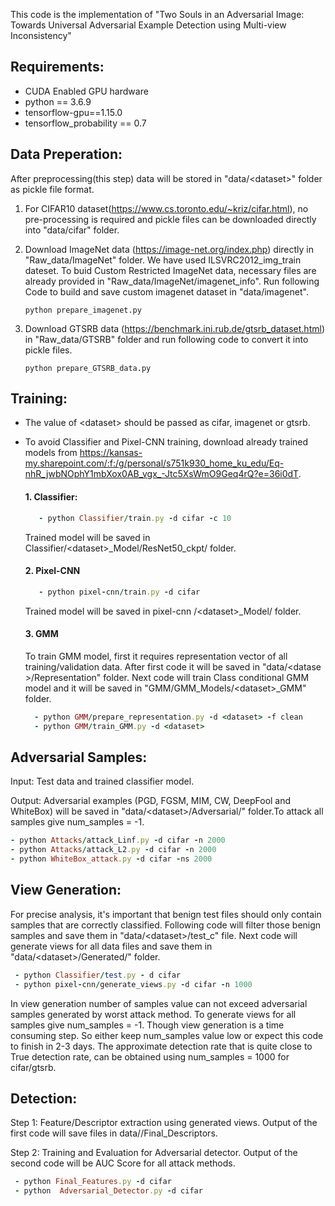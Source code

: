 This code is the implementation of "Two Souls in an Adversarial Image: Towards Universal
Adversarial Example Detection using Multi-view Inconsistency"

## Requirements:
- CUDA Enabled GPU hardware
- python == 3.6.9
- tensorflow-gpu==1.15.0
- tensorflow_probability == 0.7


## Data Preperation:
After preprocessing(this step) data will be stored in "data/\<dataset\>" folder as pickle file format.
1. For CIFAR10 dataset(https://www.cs.toronto.edu/~kriz/cifar.html), no pre-processing is required and pickle files can be downloaded directly into "data/cifar" folder.

2. Download ImageNet data (https://image-net.org/index.php) directly in "Raw_data/ImageNet" folder. We have used ILSVRC2012_img_train dateset. To buid Custom Restricted ImageNet data, necessary files are already provided in "Raw_data/ImageNet/imagenet_info". Run following Code to build and save custom imagenet dataset in "data/imagenet".
  
      ```python prepare_imagenet.py``` 
  

3. Download GTSRB data (https://benchmark.ini.rub.de/gtsrb_dataset.html) in "Raw_data/GTSRB" folder and run following code to convert it into pickle files.
      
      ```python prepare_GTSRB_data.py```




## Training:
* The value of \<dataset\> should be passed as cifar, imagenet or gtsrb.
* To avoid Classifier and Pixel-CNN training, download already trained models from https://kansas-my.sharepoint.com/:f:/g/personal/s751k930_home_ku_edu/Eq-nhR_jwbNOphY1mbXox0AB_vgx_-Jtc5XsWmO9Geq4rQ?e=36i0dT.

  #### 1. Classifier:
  ```ruby
     - python Classifier/train.py -d cifar -c 10
  ```
   Trained model will be saved in Classifier/\<dataset\>_Model/ResNet50_ckpt/ folder.

  #### 2. Pixel-CNN
  ```ruby
     - python pixel-cnn/train.py -d cifar
  ```
    Trained model will be saved in pixel-cnn /\<dataset\>\_Model/ folder.

   #### 3. GMM
    To train GMM model, first it requires representation vector of all training/validation data. After first code it will be saved in "data/\<datase \>/Representation" folder. Next code will train Class conditional GMM model and it will be saved in "GMM/GMM_Models/\<dataset\>_GMM" folder.

    ```ruby
      - python GMM/prepare_representation.py -d <dataset> -f clean
      - python GMM/train_GMM.py -d <dataset>
     ```
  

## Adversarial Samples:
Input: Test data and trained classifier model.
  
Output: Adversarial examples (PGD, FGSM, MIM, CW, DeepFool and WhiteBox) will be saved in "data/<dataset\>/Adversarial/" folder.To attack all samples give num_samples = -1.
  ```ruby
  - python Attacks/attack_Linf.py -d cifar -n 2000
  - python Attacks/attack_L2.py -d cifar -n 2000
  - python WhiteBox_attack.py -d cifar -ns 2000
  ```

## View Generation:
For precise analysis, it's important that benign test files should only contain samples that are correctly classified. Following code will filter those benign samples and save them in "data/\<dataset\>/test_c" file. Next code will generate views for all data files and save them in "data/\<dataset\>/Generated/" folder.
  ```ruby
   - python Classifier/test.py - d cifar
   - python pixel-cnn/generate_views.py -d cifar -n 1000
   ```
In view generation number of samples value can not exceed adversarial samples generated by worst attack method. To generate views for all samples give num_samples = -1. Though view generation is a time consuming step. So either keep num_samples value low or expect this code to finish in 2-3 days. The approximate detection rate that is quite close to True detection rate, can be obtained using num_samples = 1000 for cifar/gtsrb. 
     
## Detection:
Step 1: Feature/Descriptor extraction using generated views. Output of the first code will save files in data/<dataset>/Final_Descriptors.
  
Step 2: Training and Evaluation for Adversarial detector. Output of the second code will be AUC Score for all attack methods.
   ```ruby 
    - python Final_Features.py -d cifar
    - python  Adversarial_Detector.py -d cifar
  ```
